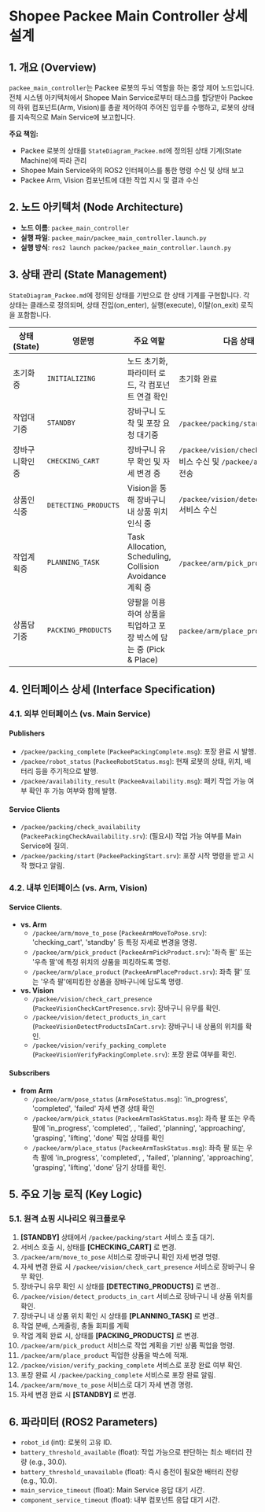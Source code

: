 
# Shopee Packee Main Controller 상세 설계

## 1. 개요 (Overview)

`packee_main_controller`는 Packee 로봇의 두뇌 역할을 하는 중앙 제어 노드입니다. 전체 시스템 아키텍처에서 Shopee Main Service로부터 태스크를 할당받아 Packee의 하위 컴포넌트(Arm, Vision)를 총괄 제어하여 주어진 임무를 수행하고, 로봇의 상태를 지속적으로 Main Service에 보고합니다.

**주요 책임:**
- Packee 로봇의 상태를 `StateDiagram_Packee.md`에 정의된 상태 기계(State Machine)에 따라 관리
- Shopee Main Service와의 ROS2 인터페이스를 통한 명령 수신 및 상태 보고
- Packee Arm, Vision 컴포넌트에 대한 작업 지시 및 결과 수신

## 2. 노드 아키텍처 (Node Architecture)

- **노드 이름**: `packee_main_controller`
- **실행 파일**: `packee_main/packee_main_controller.launch.py`
- **실행 방식**: `ros2 launch packee/packee_main_controller.launch.py`

## 3. 상태 관리 (State Management)

`StateDiagram_Packee.md`에 정의된 상태를 기반으로 한 상태 기계를 구현합니다. 각 상태는 클래스로 정의되며, 상태 진입(on_enter), 실행(execute), 이탈(on_exit) 로직을 포함합니다.

| 상태 (State) | 영문명 | 주요 역할 | 다음 상태 전이 조건 |
|---|---|---|---|
| 초기화중 | `INITIALIZING` | 노드 초기화, 파라미터 로드, 각 컴포넌트 연결 확인 | 초기화 완료 |
| 작업대기중 | `STANDBY` | 장바구니 도착 및 포장 요청 대기중 | `/packee/packing/start` 서비스 수신 |
| 장바구니확인중 | `CHECKING_CART` | 장바구니 유무 확인 및 자세 변경 중 | `/packee/vision/check_cart_presence` 서비스 수신 및 `/packee/arm/pose_status` 토픽 전송 |
| 상품인식중 | `DETECTING_PRODUCTS` | Vision을 통해 장바구니 내 상품 위치 인식 중 | `/packee/vision/detect_products_in_cart` 서비스 수신 |
| 작업계획중 | `PLANNING_TASK` | Task Allocation, Scheduling, Collision Avoidance 계획 중 | `/packee/arm/pick_product` 서비스 수신 |
| 상품담기중 | `PACKING_PRODUCTS` | 양팔을 이용하여 상품을 픽업하고 포장 박스에 담는 중 (Pick & Place) | `packee/arm/place_product` 서비스 수신 |

## 4. 인터페이스 상세 (Interface Specification)

### 4.1. 외부 인터페이스 (vs. Main Service)

#### Publishers
- `/packee/packing_complete` (`PackeePackingComplete.msg`): 포장 완료 시 발행.
- `/packee/robot_status` (`PackeeRobotStatus.msg`): 현재 로봇의 상태, 위치, 배터리 등을 주기적으로 발행.
- `/packee/availability_result` (`PackeeAvailability.msg`): 패키 작업 가능 여부 확인 후 가능 여부와 함께 발행.

#### Service Clients
- `/packee/packing/check_availability` (`PackeePackingCheckAvailability.srv`): (필요시) 작업 가능 여부를 Main Service에 질의.
- `/packee/packing/start` (`PackeePackingStart.srv`): 포장 시작 명령을 받고 시작 했다고 알림.

### 4.2. 내부 인터페이스 (vs. Arm, Vision)

#### Service Clients.
- **vs. Arm**
  - `/packee/arm/move_to_pose` (`PackeeArmMoveToPose.srv`): 'checking_cart', 'standby' 등 특정 자세로 변경을 명령.
  - `/packee/arm/pick_product` (`PackeeArmPickProduct.srv`): '좌측 팔' 또는 '우측 팔'에 특정 위치의 상품을 피킹하도록 명령.
  - `/packee/arm/place_product` (`PackeeArmPlaceProduct.srv`): 좌측 팔' 또는 '우측 팔'에피킹한 상품을 장바구니에 담도록 명령.
- **vs. Vision**
  - `/packee/vision/check_cart_presence` (`PackeeVisionCheckCartPresence.srv`): 장바구니 유무를 확인.
  - `/packee/vision/detect_products_in_cart` (`PackeeVisionDetectProductsInCart.srv`): 장바구니 내 상품의 위치를 확인.
  - `/packee/vision/verify_packing_complete` (`PackeeVisionVerifyPackingComplete.srv`): 포장 완료 여부를 확인.

#### Subscribers
- **from Arm**
  - `/packee/arm/pose_status` (`ArmPoseStatus.msg`): 'in_progress', 'completed', 'failed' 자세 변경 상태 확인
  - `/packee/arm/pick_status` (`PackeeArmTaskStatus.msg`): 좌측 팔 또는 우측 팔에 'in_progress', 'completed', , 'failed', 'planning', 'approaching', 'grasping', 'lifting', 'done' 픽업 상태를 확인
  - `/packee/arm/place_status` (`PackeeArmTaskStatus.msg`): 좌측 팔 또는 우측 팔에 'in_progress', 'completed', , 'failed', 'planning', 'approaching', 'grasping', 'lifting', 'done'  담기 상태를 확인.

## 5. 주요 기능 로직 (Key Logic)

### 5.1. 원격 쇼핑 시나리오 워크플로우
1.  **[STANDBY]** 상태에서 `/packee/packing/start` 서비스 호출 대기.
2.   서비스 호출 시, 상태를 **[CHECKING_CART]** 로 변경.
3.  `/packee/arm/move_to_pose` 서비스로 장바구니 확인 자세 변경 명령.
4.  자세 변경 완료 시 `/packee/vision/check_cart_presence` 서비스로 장바구니 유무 확인.
5.  장바구니 유무 확인 시 상태를 **[DETECTING_PRODUCTS]**  로 변경..
6.  `/packee/vision/detect_products_in_cart` 서비스로 장바구니 내 상품 위치를 확인.
7.  장바구니 내 상품 위치 확인 시 상태를 **[PLANNING_TASK]**  로 변경..
8.  작업 분배, 스케줄링, 충돌 회피를 계획
9.  작업 계획 완료 시, 상태를 **[PACKING_PRODUCTS]** 로 변경.
10. `/packee/arm/pick_product`  서비스로 작업 계획을 기반 상품 픽업을 명령.
11. `/packee/arm/place_product` 픽업한 상품을 박스에 적재.
12. `/packee/vision/verify_packing_complete` 서비스로 포장 완료 여부 확인.
13. 포장 완료 시 `/packee/packing_complete` 서비스로 포장 완료 알림.
14. `/packee/arm/move_to_pose` 서비스로 대기 자세 변경 명령.
15. 자세 변경 완료 시 **[STANDBY]** 로 변경.

## 6. 파라미터 (ROS2 Parameters)

- `robot_id` (int): 로봇의 고유 ID.
- `battery_threshold_available` (float): 작업 가능으로 판단하는 최소 배터리 잔량 (e.g., 30.0).
- `battery_threshold_unavailable` (float): 즉시 충전이 필요한 배터리 잔량 (e.g., 10.0).
- `main_service_timeout` (float): Main Service 응답 대기 시간.
- `component_service_timeout` (float): 내부 컴포넌트 응답 대기 시간.

